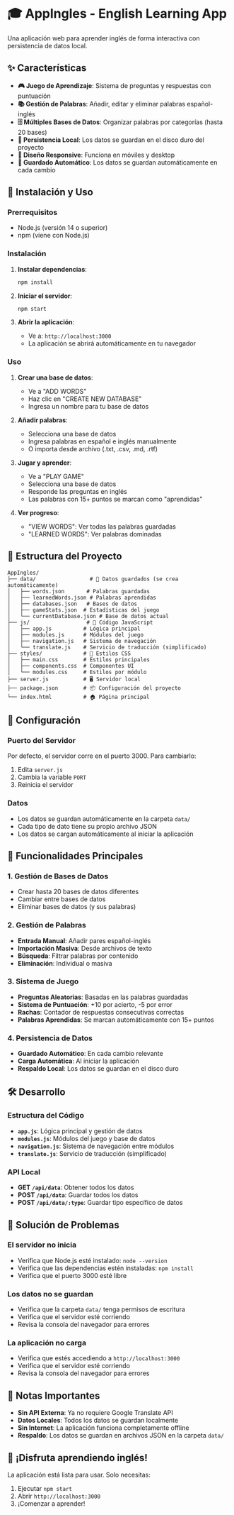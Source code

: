 # 🎓 AppIngles - English Learning App

Una aplicación web para aprender inglés de forma interactiva con persistencia de datos local.

## ✨ Características

- **🎮 Juego de Aprendizaje**: Sistema de preguntas y respuestas con puntuación
- **📚 Gestión de Palabras**: Añadir, editar y eliminar palabras español-inglés
- **🗄️ Múltiples Bases de Datos**: Organizar palabras por categorías (hasta 20 bases)
- **💾 Persistencia Local**: Los datos se guardan en el disco duro del proyecto
- **📱 Diseño Responsive**: Funciona en móviles y desktop
- **🔄 Guardado Automático**: Los datos se guardan automáticamente en cada cambio

## 🚀 Instalación y Uso

### Prerrequisitos
- Node.js (versión 14 o superior)
- npm (viene con Node.js)

### Instalación

1. **Instalar dependencias**:
   ```bash
   npm install
   ```

2. **Iniciar el servidor**:
   ```bash
   npm start
   ```

3. **Abrir la aplicación**:
   - Ve a: `http://localhost:3000`
   - La aplicación se abrirá automáticamente en tu navegador

### Uso

1. **Crear una base de datos**:
   - Ve a "ADD WORDS"
   - Haz clic en "CREATE NEW DATABASE"
   - Ingresa un nombre para tu base de datos

2. **Añadir palabras**:
   - Selecciona una base de datos
   - Ingresa palabras en español e inglés manualmente
   - O importa desde archivo (.txt, .csv, .md, .rtf)

3. **Jugar y aprender**:
   - Ve a "PLAY GAME"
   - Selecciona una base de datos
   - Responde las preguntas en inglés
   - Las palabras con 15+ puntos se marcan como "aprendidas"

4. **Ver progreso**:
   - "VIEW WORDS": Ver todas las palabras guardadas
   - "LEARNED WORDS": Ver palabras dominadas

## 📁 Estructura del Proyecto

```
AppIngles/
├── data/                 # 📁 Datos guardados (se crea automáticamente)
│   ├── words.json       # Palabras guardadas
│   ├── learnedWords.json # Palabras aprendidas
│   ├── databases.json   # Bases de datos
│   ├── gameStats.json  # Estadísticas del juego
│   └── currentDatabase.json # Base de datos actual
├── js/                  # 📁 Código JavaScript
│   ├── app.js          # Lógica principal
│   ├── modules.js      # Módulos del juego
│   ├── navigation.js   # Sistema de navegación
│   └── translate.js    # Servicio de traducción (simplificado)
├── styles/             # 📁 Estilos CSS
│   ├── main.css        # Estilos principales
│   ├── components.css  # Componentes UI
│   └── modules.css     # Estilos por módulo
├── server.js           # 🖥️ Servidor local
├── package.json        # 📦 Configuración del proyecto
└── index.html          # 🏠 Página principal
```

## 🔧 Configuración

### Puerto del Servidor
Por defecto, el servidor corre en el puerto 3000. Para cambiarlo:

1. Edita `server.js`
2. Cambia la variable `PORT`
3. Reinicia el servidor

### Datos
- Los datos se guardan automáticamente en la carpeta `data/`
- Cada tipo de dato tiene su propio archivo JSON
- Los datos se cargan automáticamente al iniciar la aplicación

## 🎯 Funcionalidades Principales

### 1. Gestión de Bases de Datos
- Crear hasta 20 bases de datos diferentes
- Cambiar entre bases de datos
- Eliminar bases de datos (y sus palabras)

### 2. Gestión de Palabras
- **Entrada Manual**: Añadir pares español-inglés
- **Importación Masiva**: Desde archivos de texto
- **Búsqueda**: Filtrar palabras por contenido
- **Eliminación**: Individual o masiva

### 3. Sistema de Juego
- **Preguntas Aleatorias**: Basadas en las palabras guardadas
- **Sistema de Puntuación**: +10 por acierto, -5 por error
- **Rachas**: Contador de respuestas consecutivas correctas
- **Palabras Aprendidas**: Se marcan automáticamente con 15+ puntos

### 4. Persistencia de Datos
- **Guardado Automático**: En cada cambio relevante
- **Carga Automática**: Al iniciar la aplicación
- **Respaldo Local**: Los datos se guardan en el disco duro

## 🛠️ Desarrollo

### Estructura del Código
- **`app.js`**: Lógica principal y gestión de datos
- **`modules.js`**: Módulos del juego y base de datos
- **`navigation.js`**: Sistema de navegación entre módulos
- **`translate.js`**: Servicio de traducción (simplificado)

### API Local
- **GET `/api/data`**: Obtener todos los datos
- **POST `/api/data`**: Guardar todos los datos
- **POST `/api/data/:type`**: Guardar tipo específico de datos

## 🐛 Solución de Problemas

### El servidor no inicia
- Verifica que Node.js esté instalado: `node --version`
- Verifica que las dependencias estén instaladas: `npm install`
- Verifica que el puerto 3000 esté libre

### Los datos no se guardan
- Verifica que la carpeta `data/` tenga permisos de escritura
- Verifica que el servidor esté corriendo
- Revisa la consola del navegador para errores

### La aplicación no carga
- Verifica que estés accediendo a `http://localhost:3000`
- Verifica que el servidor esté corriendo
- Revisa la consola del navegador para errores

## 📝 Notas Importantes

- **Sin API Externa**: Ya no requiere Google Translate API
- **Datos Locales**: Todos los datos se guardan localmente
- **Sin Internet**: La aplicación funciona completamente offline
- **Respaldo**: Los datos se guardan en archivos JSON en la carpeta `data/`

## 🎉 ¡Disfruta aprendiendo inglés!

La aplicación está lista para usar. Solo necesitas:
1. Ejecutar `npm start`
2. Abrir `http://localhost:3000`
3. ¡Comenzar a aprender!
